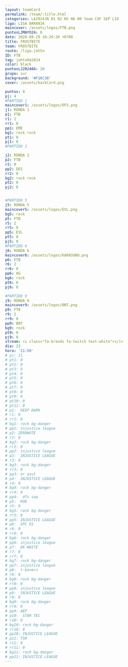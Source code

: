 ```yaml
---
layout: teamCard
permalink: /team/:title.html
categories: LA2024JN N1 N2 N5 N6 N9 team CXF SEP LIO
liga: LIGA NARANJA
maincover: /assets/logos/FTB.png
puntosLJMAYO24: 0
date: 2020-08-29 10:29:20 +0700
title: FROSTBITE
team: FROSTBITE
route: /liga-johto
ID: FTB
tag: johto042024
color: black
puntosLJ202404: 20
grupo: sur
background: '#F16C38'
cover: /assets/backCard.png

puntos: 8
pj: 4
#PARTIDO 1
maincover1: /assets/logos/DFS.png
j1: RONDA 1
p1: FTB 
r1: 2
rr1: 0
pp1: EME
bg1: rock rock
pt1: 0
pj1: 0
#PARTIDO 2

j2: RONDA 2
p2: FTB
r2: 0
pp2: DES
rr2: 0
bg2: rock rock
pt2: 0
pj2: 0


#PARTIDO 5
j5: RONDA 5
maincover5: /assets/logos/EVL.png
bg5: rock 
p5: FTB
r5: 2
rr5: 0
pp5: EVL
pt5: 0
pj5: 0
#PARTIDO 6
j6: RONDA 6
maincover6: /assets/logos/KARASUNO.png
p6: FTB
r6: 2
rr6: 0
pp6: HG
bg6: rock 
pt6: 0
pj6: 0

#PARTIDO 9
j9: RONDA 9
maincover9: /assets/logos/BNT.png
p9: FTB
r9: 2
rr9: 0
pp9: BNT
bg9: rock
pt9: 0
pj9: 0
stream: <i class="fa-brands fa-twitch text-white"></i>
dia: 23
hora: '21:50'
# pj: 11
# pt1: 0
# pt2: 0
# pt3: 0
# pt4: 0
# pt5: 0
# pt6: 0
# pt7: 0
# pt8: 0
# pt9: 0
# pt10: 0
# pt11: 0
# p1:  DEEP DARK
# r1: 0
# rr1: 0
# bg1: rock bg-danger
# pp1: injustice league
# p2: ZERONOTE
# r2: 0
# bg2: rock bg-danger
# rr2: 0
# pp2: injustice league
# p3:  INJUSTICE LEAGUE
# r3: 0
# bg3: rock bg-danger
# rr3: 0
# pp3: er azul
# p4:  INJUSTICE LEAGUE
# r4: 0
# bg4: rock bg-danger
# rr4: 0
# pp4:  dfs sap
# p5:  KOD
# r5: 0
# bg5: rock bg-danger
# rr5: 0
# pp5: INJUSTICE LEAGUE
# p6:  SPC ES
# r6: 0
# rr6: 0
# bg6: rock bg-danger
# pp6: injustice league
# p7:  EK WHITE
# r7: 0
# rr7: 0
# bg7: rock bg-danger
# pp7: injustice league
# p8:  t-boners
# r8: 0
# bg8: rock bg-danger
# rr8: 0
# pp8: injustice league
# p9:  INJUSTICE LEAGUE
# r9: 0
# bg9: rock bg-danger
# rr9: 0
# pp9: AEP
# p10:  STAR TEC
# r10: 0
# bg10: rock bg-danger
# rr10: 0
# pp10: INJUSTICE LEAGUE
# p11: TSR
# r11: 0
# rr11: 0
# bg11: rock bg-danger
# pp11: INJUSTICE LEAGUE
---
```



